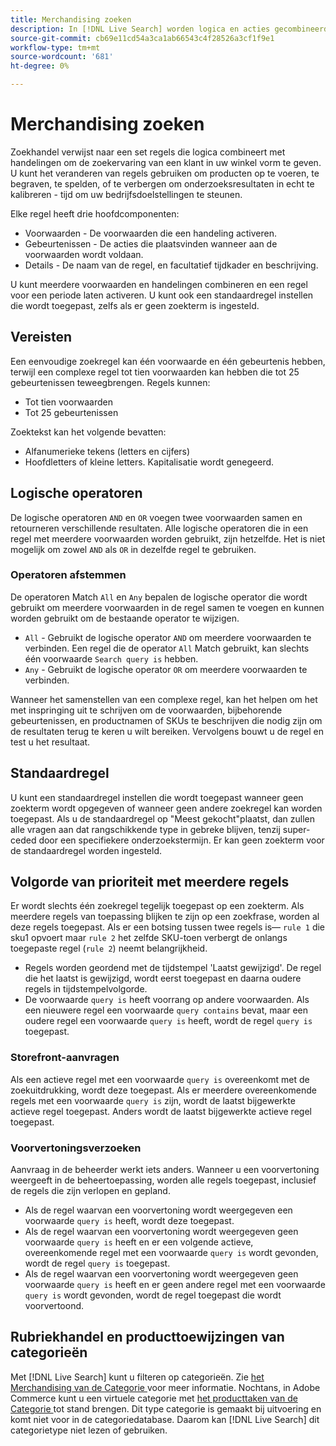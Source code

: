 ```yaml
---
title: Merchandising zoeken
description: In [!DNL Live Search] worden logica en acties gecombineerd om de winkelervaring vorm te geven.
source-git-commit: cb69e11cd54a3ca1ab66543c4f28526a3cf1f9e1
workflow-type: tm+mt
source-wordcount: '681'
ht-degree: 0%

---
```


# Merchandising zoeken

Zoekhandel verwijst naar een set regels die logica combineert met handelingen om de zoekervaring van een klant in uw winkel vorm te geven. U kunt het veranderen van regels gebruiken om producten op te voeren, te begraven, te spelden, of te verbergen om onderzoeksresultaten in echt te kalibreren - tijd om uw bedrijfsdoelstellingen te steunen.

Elke regel heeft drie hoofdcomponenten:

* Voorwaarden - De voorwaarden die een handeling activeren.
* Gebeurtenissen - De acties die plaatsvinden wanneer aan de voorwaarden wordt voldaan.
* Details - De naam van de regel, en facultatief tijdkader en beschrijving.

U kunt meerdere voorwaarden en handelingen combineren en een regel voor een periode laten activeren. U kunt ook een standaardregel instellen die wordt toegepast, zelfs als er geen zoekterm is ingesteld.

## Vereisten

Een eenvoudige zoekregel kan één voorwaarde en één gebeurtenis hebben, terwijl een complexe regel tot tien voorwaarden kan hebben die tot 25 gebeurtenissen teweegbrengen.
Regels kunnen:

* Tot tien voorwaarden
* Tot 25 gebeurtenissen

Zoektekst kan het volgende bevatten:

* Alfanumerieke tekens (letters en cijfers)
* Hoofdletters of kleine letters. Kapitalisatie wordt genegeerd.

## Logische operatoren

De logische operatoren `AND` en `OR` voegen twee voorwaarden samen en retourneren verschillende resultaten. Alle logische operatoren die in een regel met meerdere voorwaarden worden gebruikt, zijn hetzelfde. Het is niet mogelijk om zowel `AND` als `OR` in dezelfde regel te gebruiken.

### Operatoren afstemmen

De operatoren Match `All` en `Any` bepalen de logische operator die wordt gebruikt om meerdere voorwaarden in de regel samen te voegen en kunnen worden gebruikt om de bestaande operator te wijzigen.

* `All` - Gebruikt de logische operator `AND` om meerdere voorwaarden te verbinden. Een regel die de operator `All` Match gebruikt, kan slechts één voorwaarde `Search query is` hebben.
* `Any` - Gebruikt de logische operator `OR` om meerdere voorwaarden te verbinden.

Wanneer het samenstellen van een complexe regel, kan het helpen om het met inspringing uit te schrijven om de voorwaarden, bijbehorende gebeurtenissen, en productnamen of SKUs te beschrijven die nodig zijn om de resultaten terug te keren u wilt bereiken. Vervolgens bouwt u de regel en test u het resultaat.

## Standaardregel

U kunt een standaardregel instellen die wordt toegepast wanneer geen zoekterm wordt opgegeven of wanneer geen andere zoekregel kan worden toegepast. Als u de standaardregel op &quot;Meest gekocht&quot;plaatst, dan zullen alle vragen aan dat rangschikkende type in gebreke blijven, tenzij super-ceded door een specifiekere onderzoekstermijn. Er kan geen zoekterm voor de standaardregel worden ingesteld.

## Volgorde van prioriteit met meerdere regels

Er wordt slechts één zoekregel tegelijk toegepast op een zoekterm.
Als meerdere regels van toepassing blijken te zijn op een zoekfrase, worden al deze regels toegepast. Als er een botsing tussen twee regels is— `rule 1` die sku1 opvoert maar `rule 2` het zelfde SKU-toen verbergt de onlangs toegepaste regel (`rule 2`) neemt belangrijkheid.

* Regels worden geordend met de tijdstempel &#39;Laatst gewijzigd&#39;. De regel die het laatst is gewijzigd, wordt eerst toegepast en daarna oudere regels in tijdstempelvolgorde.
* De voorwaarde `query is` heeft voorrang op andere voorwaarden. Als een nieuwere regel een voorwaarde `query contains` bevat, maar een oudere regel een voorwaarde `query is` heeft, wordt de regel `query is` toegepast.

### Storefront-aanvragen

Als een actieve regel met een voorwaarde `query is` overeenkomt met de zoekuitdrukking, wordt deze toegepast. Als er meerdere overeenkomende regels met een voorwaarde `query is` zijn, wordt de laatst bijgewerkte actieve regel toegepast.
Anders wordt de laatst bijgewerkte actieve regel toegepast.

### Voorvertoningsverzoeken

Aanvraag in de beheerder werkt iets anders. Wanneer u een voorvertoning weergeeft in de beheertoepassing, worden alle regels toegepast, inclusief de regels die zijn verlopen en gepland.

* Als de regel waarvan een voorvertoning wordt weergegeven een voorwaarde `query is` heeft, wordt deze toegepast.
* Als de regel waarvan een voorvertoning wordt weergegeven geen voorwaarde `query is` heeft en er een volgende actieve, overeenkomende regel met een voorwaarde `query is` wordt gevonden, wordt de regel `query is` toegepast.
* Als de regel waarvan een voorvertoning wordt weergegeven geen voorwaarde `query is` heeft en er geen andere regel met een voorwaarde `query is` wordt gevonden, wordt de regel toegepast die wordt voorvertoond.

## Rubriekhandel en producttoewijzingen van categorieën

Met [!DNL Live Search] kunt u filteren op categorieën. Zie [ het Merchandising van de Categorie ](category-merch.md) voor meer informatie.
Nochtans, in Adobe Commerce kunt u een virtuele categorie met [ het producttaken van de Categorie ](https://experienceleague.adobe.com/docs/commerce-admin/catalog/categories/products-in-category/categories-product-assignments.html) tot stand brengen. Dit type categorie is gemaakt bij uitvoering en komt niet voor in de categoriedatabase. Daarom kan [!DNL Live Search] dit categorietype niet lezen of gebruiken.
